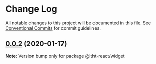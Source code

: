 # Change Log

All notable changes to this project will be documented in this file.
See [Conventional Commits](https://conventionalcommits.org) for commit guidelines.

## [0.0.2](https://github.com/ltht-epr/ltht-react/compare/@ltht-react/widget@0.0.1...@ltht-react/widget@0.0.2) (2020-01-17)

**Note:** Version bump only for package @ltht-react/widget
